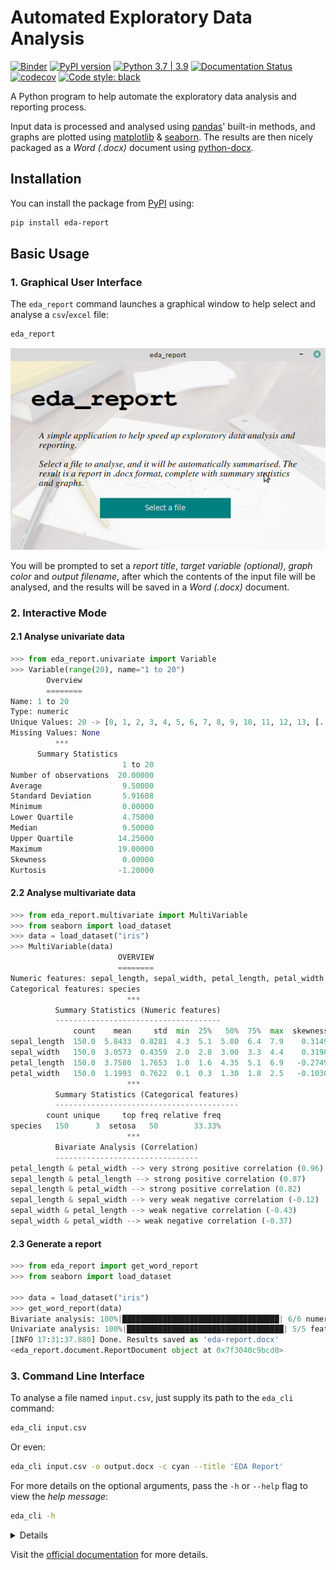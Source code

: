 # Automated Exploratory Data Analysis

[![Binder](https://mybinder.org/badge_logo.svg)](https://mybinder.org/v2/gh/Tim-Abwao/auto-eda/HEAD?filepath=eda_report%20basics.ipynb)
[![PyPI version](https://badge.fury.io/py/eda-report.svg)](https://badge.fury.io/py/eda-report)
[![Python 3.7 | 3.9](https://github.com/Tim-Abwao/auto-eda/actions/workflows/test-python3.7-3.9.yml/badge.svg)](https://github.com/Tim-Abwao/auto-eda/actions/workflows/test-python3.7-3.9.yml)
[![Documentation Status](https://readthedocs.org/projects/eda-report/badge/?version=latest)](https://eda-report.readthedocs.io/en/latest/?badge=latest)
[![codecov](https://codecov.io/gh/Tim-Abwao/auto-eda/branch/main/graph/badge.svg?token=KNQD8XZCWG)](https://codecov.io/gh/Tim-Abwao/auto-eda)
[![Code style: black](https://img.shields.io/badge/code%20style-black-000000.svg)](https://github.com/psf/black)

A Python program to help automate the exploratory data analysis and reporting process.

Input data is processed and analysed using [pandas][1]' built-in methods, and graphs are plotted using [matplotlib][3] & [seaborn][4]. The results are then nicely packaged as a *Word (.docx)* document using [python-docx][5].

## Installation

You can install the package from [PyPI][6] using:

```bash
pip install eda-report
```

## Basic Usage

### 1. Graphical User Interface

The `eda_report` command launches a graphical window to help select and analyse a `csv`/`excel` file:

```bash
eda_report
```

![screencast of the gui][screencast]

You will be prompted to set a *report title*, *target variable (optional)*, *graph color* and *output filename*, after which the contents of the input file will be analysed, and the results will be saved in a *Word (.docx)* document.

### 2. Interactive Mode

#### 2.1 Analyse univariate data

```python
>>> from eda_report.univariate import Variable
>>> Variable(range(20), name="1 to 20")
        Overview
        ========
Name: 1 to 20
Type: numeric
Unique Values: 20 -> [0, 1, 2, 3, 4, 5, 6, 7, 8, 9, 10, 11, 12, 13, [...]
Missing Values: None
          ***
      Summary Statistics
                         1 to 20
Number of observations  20.00000
Average                  9.50000
Standard Deviation       5.91608
Minimum                  0.00000
Lower Quartile           4.75000
Median                   9.50000
Upper Quartile          14.25000
Maximum                 19.00000
Skewness                 0.00000
Kurtosis                -1.20000
```

#### 2.2 Analyse multivariate data

```python
>>> from eda_report.multivariate import MultiVariable
>>> from seaborn import load_dataset
>>> data = load_dataset("iris")
>>> MultiVariable(data)
                        OVERVIEW
                        ========
Numeric features: sepal_length, sepal_width, petal_length, petal_width
Categorical features: species
                          ***
          Summary Statistics (Numeric features)
          -------------------------------------
              count    mean     std  min  25%   50%  75%  max  skewness  kurtosis
sepal_length  150.0  5.8433  0.8281  4.3  5.1  5.80  6.4  7.9    0.3149   -0.5521
sepal_width   150.0  3.0573  0.4359  2.0  2.8  3.00  3.3  4.4    0.3190    0.2282
petal_length  150.0  3.7580  1.7653  1.0  1.6  4.35  5.1  6.9   -0.2749   -1.4021
petal_width   150.0  1.1993  0.7622  0.1  0.3  1.30  1.8  2.5   -0.1030   -1.3406
                          ***
          Summary Statistics (Categorical features)
          -----------------------------------------
        count unique     top freq relative freq
species   150      3  setosa   50        33.33%
                          ***
          Bivariate Analysis (Correlation)
          --------------------------------
petal_length & petal_width --> very strong positive correlation (0.96)
sepal_length & petal_length --> strong positive correlation (0.87)
sepal_length & petal_width --> strong positive correlation (0.82)
sepal_length & sepal_width --> very weak negative correlation (-0.12)
sepal_width & petal_length --> weak negative correlation (-0.43)
sepal_width & petal_width --> weak negative correlation (-0.37)
```

#### 2.3 Generate a report

```python
>>> from eda_report import get_word_report
>>> from seaborn import load_dataset

>>> data = load_dataset("iris")
>>> get_word_report(data)
Bivariate analysis: 100%|███████████████████████████████████| 6/6 numeric pairs.
Univariate analysis: 100%|███████████████████████████████████| 5/5 features.
[INFO 17:31:37.880] Done. Results saved as 'eda-report.docx'
<eda_report.document.ReportDocument object at 0x7f3040c9bcd0>
```

### 3. Command Line Interface

To analyse a file named `input.csv`, just supply its path to the `eda_cli` command:

```bash
eda_cli input.csv
```

Or even:

```bash
eda_cli input.csv -o output.docx -c cyan --title 'EDA Report'
```

For more details on the optional arguments, pass the `-h` or `--help` flag to view the *help message*:

```bash
eda_cli -h
```

<details>

```bash
usage: eda_cli [-h] [-o OUTFILE] [-t TITLE] [-c COLOR] [-T TARGET] infile

Automatically analyse data and generate reports.

positional arguments:
  infile                A .csv or .xlsx file to analyse.

optional arguments:
  -h, --help            show this help message and exit
  -o OUTFILE, --outfile OUTFILE
                        The output name for analysis results (default: eda-
                        report.docx)
  -t TITLE, --title TITLE
                        The top level heading for the report (default:
                        Exploratory Data Analysis Report)
  -c COLOR, --color COLOR
                        The color to apply to graphs (default: cyan)
  -T TARGET, --target TARGET
                        The target variable (dependent feature), used to
                        color-code plotted values. An integer value is treated
                        as a column index, whereas a string is treated as a
                        column label. (Default: None)
```

</details>

Visit the [official documentation][docs] for more details.

[1]: https://pandas.pydata.org/
[2]: https://numpy.org/
[3]: https://matplotlib.org/
[4]: https://seaborn.pydata.org/
[5]: https://python-docx.readthedocs.io/en/latest/
[6]: https://pypi.org/project/eda_report/
[screencast]: https://raw.githubusercontent.com/Tim-Abwao/auto-eda/dev/docs/source/_static/screencast.gif
[docs]: https://eda-report.readthedocs.io/
